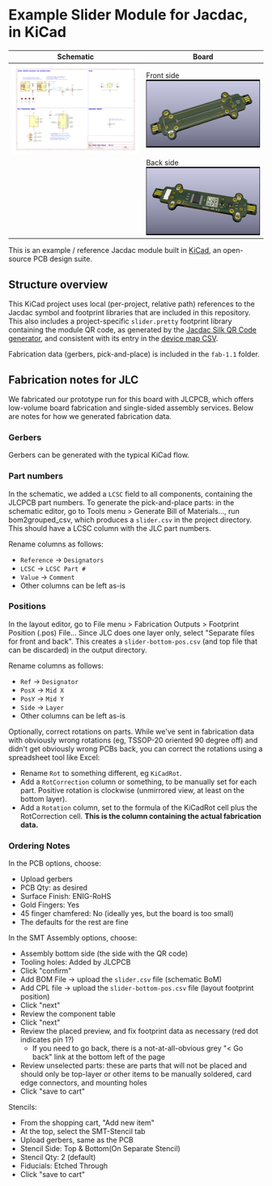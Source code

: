 # Example Slider Module for Jacdac, in KiCad

| Schematic | Board |
| --- | --- |
| ![schematic](docs/schematic.png) | Front side <br /> ![front](docs/slider-render-front.jpg) |
|  | Back side <br /> ![back](docs/slider-render-back.jpg) |


This is an example / reference Jacdac module built in [KiCad](https://www.kicad.org/), an open-source PCB design suite.


## Structure overview

This KiCad project uses local (per-project, relative path) references to the Jacdac symbol and footprint libraries that are included in this repository.
This also includes a project-specific `slider.pretty` footprint library containing the module QR code, as generated by the [Jacdac Silk QR Code generator](https://microsoft.github.io/jacdac-docs/tools/qr-silk/), and consistent with its entry in the [device map CSV](https://github.com/microsoft/jacdac/blob/main/devices/microsoft/research/qr-url-device-map.csv).

Fabrication data (gerbers, pick-and-place) is included in the `fab-1.1` folder.


## Fabrication notes for JLC

We fabricated our prototype run for this board with JLCPCB, which offers low-volume board fabrication and single-sided assembly services.
Below are notes for how we generated fabrication data.

### Gerbers
Gerbers can be generated with the typical KiCad flow.

### Part numbers
In the schematic, we added a `LCSC` field to all components, containing the JLCPCB part numbers.
To generate the pick-and-place parts: in the schematic editor, go to Tools menu > Generate Bill of Materials..., run bom2grouped_csv, which produces a `slider.csv` in the project directory.
This should have a LCSC column with the JLC part numbers.

Rename columns as follows:
- `Reference` -> `Designators`
- `LCSC` -> `LCSC Part #`
- `Value` -> `Comment`
- Other columns can be left as-is

### Positions
In the layout editor, go to File menu > Fabrication Outputs > Footprint Position (.pos) File...
Since JLC does one layer only, select "Separate files for front and back".
This creates a `slider-bottom-pos.csv` (and top file that can be discarded) in the output directory.

Rename columns as follows:
- `Ref` -> `Designator`
- `PosX` -> `Mid X`
- `PosY` -> `Mid Y`
- `Side` -> `Layer`
- Other columns can be left as-is

Optionally, correct rotations on parts.
While we've sent in fabrication data with obviously wrong rotations (eg, TSSOP-20 oriented 90 degree off) and didn't get obviously wrong PCBs back, you can correct the rotations using a spreadsheet tool like Excel:
- Rename `Rot` to something different, eg `KiCadRot`.
- Add a `RotCorrection` column or something, to be manually set for each part. Positive rotation is clockwise (unmirrored view, at least on the bottom layer).
- Add a `Rotation` column, set to the formula of the KiCadRot cell plus the RotCorrection cell. **This is the column containing the actual fabrication data.**

### Ordering Notes
In the PCB options, choose:
- Upload gerbers
- PCB Qty: as desired
- Surface Finish: ENIG-RoHS
- Gold Fingers: Yes
- 45 finger chamfered: No (ideally yes, but the board is too small)
- The defaults for the rest are fine

In the SMT Assembly options, choose:
- Assembly bottom side (the side with the QR code)
- Tooling holes: Added by JLCPCB
- Click "confirm"
- Add BOM File -> upload the `slider.csv` file (schematic BoM)
- Add CPL file -> upload the `slider-bottom-pos.csv` file (layout footprint position)
- Click "next"
- Review the component table
- Click "next"
- Review the placed preview, and fix footprint data as necessary (red dot indicates pin 1?)
  - If you need to go back, there is a not-at-all-obvious grey "< Go back" link at the bottom left of the page
- Review unselected parts: these are parts that will not be placed and should only be top-layer or other items to be manually soldered, card edge connectors, and mounting holes
- Click "save to cart"

Stencils:
- From the shopping cart, "Add new item"
- At the top, select the SMT-Stencil tab
- Upload gerbers, same as the PCB
- Stencil Side: Top & Bottom(On Separate Stencil)
- Stencil Qty: 2 (default)
- Fiducials: Etched Through
- Click "save to cart"
